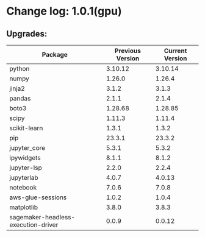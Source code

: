 # Change log: 1.0.1(gpu)

## Upgrades: 

Package | Previous Version | Current Version
---|---|---
python|3.10.12|3.10.14
numpy|1.26.0|1.26.4
jinja2|3.1.2|3.1.3
pandas|2.1.1|2.1.4
boto3|1.28.68|1.28.85
scipy|1.11.3|1.11.4
scikit-learn|1.3.1|1.3.2
pip|23.3.1|23.3.2
jupyter_core|5.3.1|5.3.2
ipywidgets|8.1.1|8.1.2
jupyter-lsp|2.2.0|2.2.4
jupyterlab|4.0.7|4.0.13
notebook|7.0.6|7.0.8
aws-glue-sessions|1.0.2|1.0.4
matplotlib|3.8.0|3.8.3
sagemaker-headless-execution-driver|0.0.9|0.0.12
